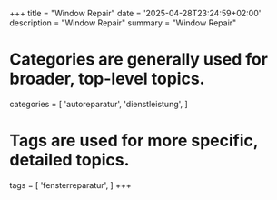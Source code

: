 +++
title = "Window Repair"
date = '2025-04-28T23:24:59+02:00'
description = "Window Repair"
summary = "Window Repair"
# Categories are generally used for broader, top-level topics.
categories = [
 'autoreparatur',
 'dienstleistung',
]
# Tags are used for more specific, detailed topics.
tags = [
 'fensterreparatur',
]
+++
